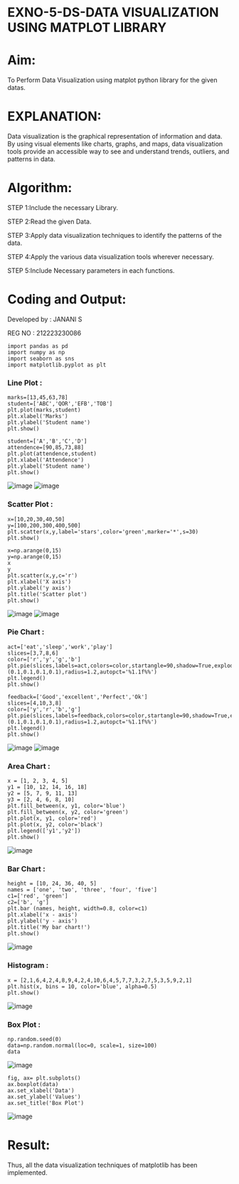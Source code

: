 # EXNO-5-DS-DATA VISUALIZATION USING MATPLOT LIBRARY

# Aim:
  To Perform Data Visualization using matplot python library for the given datas.

# EXPLANATION:
Data visualization is the graphical representation of information and data. By using visual elements like charts, graphs, and maps, data visualization tools provide an accessible way to see and understand trends, outliers, and patterns in data.

# Algorithm:
STEP 1:Include the necessary Library.

STEP 2:Read the given Data.

STEP 3:Apply data visualization techniques to identify the patterns of the data.

STEP 4:Apply the various data visualization tools wherever necessary.

STEP 5:Include Necessary parameters in each functions.

# Coding and Output:

Developed by : JANANI S

REG NO : 212223230086

```
import pandas as pd
import numpy as np
import seaborn as sns
import matplotlib.pyplot as plt
```
### Line Plot :

```
marks=[13,45,63,78]
student=['ABC','QOR','EFB','TOB']
plt.plot(marks,student)
plt.xlabel('Marks')
plt.ylabel('Student name')
plt.show()

student=['A','B','C','D']
attendence=[90,85,73,88]
plt.plot(attendence,student)
plt.xlabel('Attendence')
plt.ylabel('Student name')
plt.show()
```
![image](https://github.com/SJananisenthilkumar/EXNO-5-DS/assets/144871139/06a93eaf-9ad6-4572-b3cb-bb59aebabece)
 ![image](https://github.com/SJananisenthilkumar/EXNO-5-DS/assets/144871139/ea60c729-3e96-46bb-a1d3-07a83e4e2827)

### Scatter Plot :
```
x=[10,20,30,40,50]
y=[100,200,300,400,500]
plt.scatter(x,y,label='stars',color='green',marker='*',s=30)
plt.show()

x=np.arange(0,15)
y=np.arange(0,15)
x
y
plt.scatter(x,y,c='r')
plt.xlabel('X axis')
plt.ylabel('y axis')
plt.title('Scatter plot')
plt.show()
```
![image](https://github.com/SJananisenthilkumar/EXNO-5-DS/assets/144871139/6e04c930-4a4b-40ec-a312-89e99ae1736f)
![image](https://github.com/SJananisenthilkumar/EXNO-5-DS/assets/144871139/0466f7da-0597-47e0-a634-89b467acba74)
### Pie Chart :
```
act=['eat','sleep','work','play']
slices=[3,7,8,6]
color=['r','y','g','b']
plt.pie(slices,labels=act,colors=color,startangle=90,shadow=True,explode=(0.1,0.1,0.1,0.1),radius=1.2,autopct='%1.1f%%')
plt.legend()
plt.show()

feedback=['Good','excellent','Perfect','Ok']
slices=[4,10,3,8]
color=['y','r','b','g']
plt.pie(slices,labels=feedback,colors=color,startangle=90,shadow=True,explode=(0.1,0.1,0.1,0.1),radius=1.2,autopct='%1.1f%%')
plt.legend()
plt.show()
```
![image](https://github.com/SJananisenthilkumar/EXNO-5-DS/assets/144871139/078d9082-1c97-4742-905c-45a6110906a3)
![image](https://github.com/SJananisenthilkumar/EXNO-5-DS/assets/144871139/9db767f4-993d-4b74-a102-f1f6263e9f93)

### Area Chart :
```
x = [1, 2, 3, 4, 5]
y1 = [10, 12, 14, 16, 18]
y2 = [5, 7, 9, 11, 13]
y3 = [2, 4, 6, 8, 10]
plt.fill_between(x, y1, color='blue')
plt.fill_between(x, y2, color='green')
plt.plot(x, y1, color='red')
plt.plot(x, y2, color='black')
plt.legend(['y1','y2'])
plt.show()
```
![image](https://github.com/SJananisenthilkumar/EXNO-5-DS/assets/144871139/c50e680b-ced0-4773-b5cc-53ac55a92afa)

### Bar Chart :
```
height = [10, 24, 36, 40, 5]
names = ['one', 'two', 'three', 'four', 'five']
c1=['red', 'green'] 
c2=['b', 'g']
plt.bar (names, height, width=0.8, color=c1)
plt.xlabel('x - axis')
plt.ylabel('y - axis')
plt.title('My bar chart!')
plt.show()
```
![image](https://github.com/SJananisenthilkumar/EXNO-5-DS/assets/144871139/995ba8a4-7e52-4113-884c-e58ac884a0a5)

### Histogram :
 ```
x = [2,1,6,4,2,4,8,9,4,2,4,10,6,4,5,7,7,3,2,7,5,3,5,9,2,1]
plt.hist(x, bins = 10, color='blue', alpha=0.5)
plt.show()
```
![image](https://github.com/SJananisenthilkumar/EXNO-5-DS/assets/144871139/793df10d-6a53-49ef-9d39-45dbac6171b4)

### Box Plot :
```
np.random.seed(0)
data=np.random.normal(loc=0, scale=1, size=100)
data
```
![image](https://github.com/SJananisenthilkumar/EXNO-5-DS/assets/144871139/ed9cf633-61cf-43f7-88ff-a7189705f4b3)

```
fig, ax= plt.subplots()
ax.boxplot(data)
ax.set_xlabel('Data')
ax.set_ylabel('Values')
ax.set_title('Box Plot')
```
![image](https://github.com/SJananisenthilkumar/EXNO-5-DS/assets/144871139/11ac6342-adb8-4b6a-a85f-0e57afcea6fa)


# Result:
Thus, all the data visualization techniques of matplotlib has been implemented.
